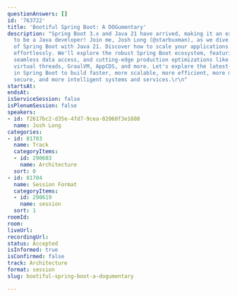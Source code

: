 ```yaml
---
questionAnswers: []
id: '763722'
title: 'Bootiful Spring Boot: A DOGumentary'
description: "Spring Boot 3.x and Java 21 have arrived, making it an exciting time
  to be a Java developer! Join me, Josh Long (@starbuxman), as we dive into the future
  of Spring Boot with Java 21. Discover how to scale your applications and codebases
  effortlessly. We'll explore the robust Spring Boot ecosystem, featuring AI, modularity,
  seamless data access, and cutting-edge production optimizations like Project Loom's
  virtual threads, GraalVM, AppCDS, and more. Let's explore the latest-and-greatest
  in Spring Boot to build faster, more scalable, more efficient, more modular, more
  secure, and more intelligent systems and services.\r\n"
startsAt:
endsAt:
isServiceSession: false
isPlenumSession: false
speakers:
- id: f2617bc2-d35e-4fd7-9cea-02060f3e1608
  name: Josh Long
categories:
- id: 81703
  name: Track
  categoryItems:
  - id: 290603
    name: Architecture
  sort: 0
- id: 81704
  name: Session Format
  categoryItems:
  - id: 290619
    name: session
  sort: 1
roomId:
room:
liveUrl:
recordingUrl:
status: Accepted
isInformed: true
isConfirmed: false
track: Architecture
format: session
slug: bootiful-spring-boot-a-dogumentary

---
```

